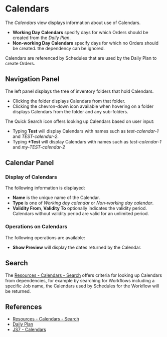 # Calendars

The *Calendars* view displays information about use of Calendars.

- **Working Day Calendars** specify days for which Orders should be created from the *Daily Plan*.
- **Non-working Day Calendars** specify days for which no Orders should be created. the dependency can be ignored.

Calendars are referenced by Schedules that are used by the Daily Plan to create Orders.

## Navigation Panel

The left panel displays the tree of inventory folders that hold Calendars.

- Clicking the folder displays Calendars from that folder.
- Clicking the chevron-down icon available when hovering on a folder displays Calendars from the folder and any sub-folders.

The Quick Search icon offers looking up Calendars based on user input:

- Typing **Test** will display Calendars with names such as *test-calendar-1* and *TEST-calendar-2*. 
- Typing **\*Test** will display Calendars with names such as *test-calendar-1* and *my-TEST-calendar-2*

## Calendar Panel

### Display of Calendars

The following information is displayed:

- **Name** is the unique name of the Calendar.
- **Type** is one of *Working day calendar* or *Non-working day calendar*.
- **Validity From**, **Validity To** optionally indicates the validity period. Calendars without validity period are valid for an unlimited period.

### Operations on Calendars

The following operations are available:

- **Show Preview** will display the dates returned by the Calendar.

## Search

The [Resources - Calendars - Search](/resources-calendars-search) offers criteria for looking up Calendars from dependencies, for example by searching for Workflows including a specific Job name, the Calendars used by Schedules for the Workflow will be returned.

## References

- [Resources - Calendars - Search](/resources-calendars-search)
- [Daily Plan](/daily-plan)
- [JS7 - Calendars](https://kb.sos-berlin.com/display/JS7/JS7+-+Calendars)
